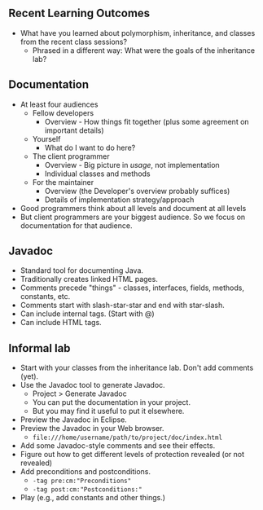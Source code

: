Recent Learning Outcomes
------------------------

* What have you learned about polymorphism, inheritance, and classes from 
  the recent class sessions?
    * Phrased in a different way: What were the goals of the inheritance
      lab?

Documentation
-------------

* At least four audiences
    * Fellow developers
        * Overview - How things fit together (plus some agreement
          on important details)
    * Yourself
        * What do I want to do here?
    * The client programmer
        * Overview - Big picture in *usage*, not implementation
        * Individual classes and methods
    * For the maintainer
        * Overview (the Developer's overview probably suffices)
        * Details of implementation strategy/approach
* Good programmers think about all levels and document at all levels
* But client programmers are your biggest audience.  So we focus on 
  documentation for that audience.

Javadoc
-------

* Standard tool for documenting Java.
* Traditionally creates linked HTML pages.
* Comments precede "things" - classes, interfaces, fields, methods, constants, 
  etc.
* Comments start with slash-star-star and end with star-slash.
* Can include internal tags.  (Start with @)
* Can include HTML tags.

Informal lab  
------------

* Start with your classes from the inheritance lab.  Don't add comments (yet).
* Use the Javadoc tool to generate Javadoc.  
    * Project > Generate Javadoc
    * You can put the documentation in your project.
    * But you may find it useful to put it elsewhere.
* Preview the Javadoc in Eclipse.
* Preview the Javadoc in your Web browser.
    * `file:///home/username/path/to/project/doc/index.html`
* Add some Javadoc-style comments and see their effects.
* Figure out how to get different levels of protection revealed (or not
  revealed)
* Add preconditions and postconditions.
    * `-tag pre:cm:"Preconditions"`
    * `-tag post:cm:"Postconditions:"`
* Play (e.g., add constants and other things.)
